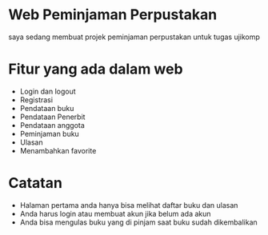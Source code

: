 # Web  Peminjaman Perpustakan

saya sedang membuat projek peminjaman perpustakan untuk tugas ujikomp

# Fitur yang ada dalam web

- Login dan logout
- Registrasi
- Pendataan buku
- Pendataan Penerbit
- Pendataan anggota
- Peminjaman buku
- Ulasan
- Menambahkan favorite

# Catatan

- Halaman pertama anda hanya bisa melihat daftar buku dan ulasan
- Anda harus login atau membuat akun jika belum ada akun
- Anda bisa mengulas buku yang di pinjam saat buku sudah dikembalikan
